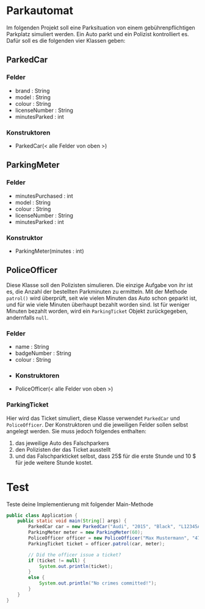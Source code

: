 # Parkautomat

Im folgenden Projekt soll eine Parksituation von einem gebührenpflichtigen Parkplatz simuliert werden.
Ein Auto parkt und ein Polizist kontrolliert es. Dafür soll es die folgenden vier Klassen geben:

## ParkedCar
### Felder
- brand : String
- model : String
- colour : String
- licenseNumber : String
- minutesParked : int

### Konstruktoren
- ParkedCar(< alle Felder von oben >)

## ParkingMeter
### Felder
- minutesPurchased : int
- model : String
- colour : String
- licenseNumber : String
- minutesParked : int

### Konstruktor
- ParkingMeter(minutes : int)

## PoliceOfficer
Diese Klasse soll den Polizisten simulieren. Die einzige Aufgabe von ihr ist es, die Anzahl der bestellten Parkminuten 
zu ermitteln. Mit der Methode `patrol()` wird überprüft, seit wie vielen Minuten das Auto schon geparkt ist, und für wie 
viele Minuten überhaupt bezahlt worden sind. Ist für weniger Minuten bezahlt worden, wird ein `ParkingTicket` Objekt 
zurückgegeben, andernfalls `null`.
### Felder
- name : String
- badgeNumber : String
- colour : String
- ### Konstruktoren
- PoliceOfficer(< alle Felder von oben >)

### ParkingTicket
Hier wird das Ticket simuliert, diese Klasse verwendet `ParkedCar` und `PoliceOfficer`.
Der Konstruktoren und die jeweiligen Felder sollen selbst angelegt werden.
Sie muss jedoch folgendes enthalten:

1. das jeweilige Auto des Falschparkers
2. den Polizisten der das Ticket ausstellt
3. und das Falschparkticket selbst, dass 25$ für die erste Stunde und 10 $ für jede weitere Stunde kostet.

# Test
Teste deine Implementierung mit folgender Main-Methode

~~~java
public class Application {
    public static void main(String[] args) {
        ParkedCar car = new ParkedCar("Audi", "2015", "Black", "L12345A", 125);
        ParkingMeter meter = new ParkingMeter(60);
        PoliceOfficer officer = new PoliceOfficer("Max Mustermann", "4788");
        ParkingTicket ticket = officer.patrol(car, meter);

        // Did the officer issue a ticket?
        if (ticket != null) {
            System.out.println(ticket);
        }
        else {
            System.out.println("No crimes committed!");
        }
    }
}
~~~
